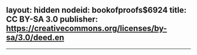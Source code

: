 layout: hidden
nodeid: bookofproofs$6924
title: CC BY-SA 3.0
publisher: https://creativecommons.org/licenses/by-sa/3.0/deed.en
---
---